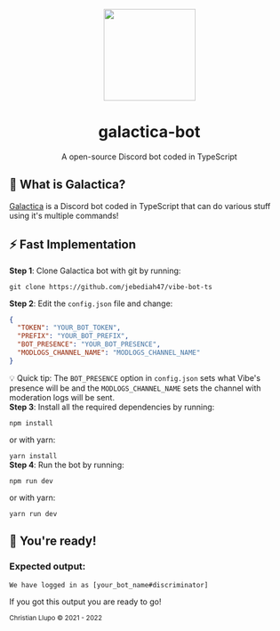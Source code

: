<p align="center"><a href="https://github.com/jebediah47/vibe-bot-ts"><img src="https://i.imgur.com/obhS6zx.png" height="165"></a></p>

<h1 align="center">galactica-bot</h1>

<p align="center">A open-source Discord bot coded in TypeScript</p>

## 💭 What is Galactica?

[Galactica](https://github.com/jebediah47/vibe-bot-ts) is a Discord bot coded in TypeScript that can do various stuff using it's multiple commands!

## ⚡️ Fast Implementation

**Step 1**: Clone Galactica bot with git by running:

`
git clone https://github.com/jebediah47/vibe-bot-ts
`

**Step 2**: Edit the `config.json` file and change:

```json
{
  "TOKEN": "YOUR_BOT_TOKEN",
  "PREFIX": "YOUR_BOT_PREFIX",
  "BOT_PRESENCE": "YOUR_BOT_PRESENCE",
  "MODLOGS_CHANNEL_NAME": "MODLOGS_CHANNEL_NAME"
}
```

💡 Quick tip: The `BOT_PRESENCE` option in `config.json` sets what Vibe's presence will be and the `MODLOGS_CHANNEL_NAME` sets the channel with moderation logs will be sent.
<br>
**Step 3**: Install all the required dependencies by running:

`
npm install
`

or with yarn:

`
yarn install
`
<br>
**Step 4**: Run the bot by running:

`
npm run dev
`

or with yarn:

`
yarn run dev
`

## 🎉 You're ready!

### Expected output:

`
We have logged in as [your_bot_name#discriminator]
`

If you got this output you are ready to go!

<sup>Christian Llupo © 2021 - 2022</sup>
